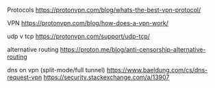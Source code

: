 Protocols
https://protonvpn.com/blog/whats-the-best-vpn-protocol/

VPN 
https://protonvpn.com/blog/how-does-a-vpn-work/

udp v tcp
https://protonvpn.com/support/udp-tcp/

alternative routing
https://proton.me/blog/anti-censorship-alternative-routing

dns on vpn (split-mode/full tunnel)
https://www.baeldung.com/cs/dns-request-vpn
https://security.stackexchange.com/a/13907

